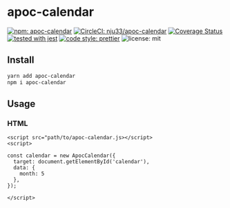 # apoc-calendar

[![npm: apoc-calendar](https://img.shields.io/npm/v/apoc-calendar.svg)](https://www.npmjs.com/package/apoc-calendar)
[![CircleCI: nju33/apoc-calendar](https://circleci.com/gh/nju33/apoc-calendar.svg?style=svg&circle-token=e42b790d474eaba0c90f55c0d90a803511f4736f)](https://circleci.com/gh/nju33/apoc-calendar)
[![Coverage Status](https://coveralls.io/repos/github/nju33/apoc-calendar/badge.svg?branch=master)](https://coveralls.io/github/nju33/apoc-calendar?branch=master)
[![tested with jest](https://img.shields.io/badge/tested_with-jest-99424f.svg)](https://github.com/facebook/jest)
[![code style: prettier](https://img.shields.io/badge/code_style-prettier-ff69b4.svg?style=flat-square)](https://github.com/prettier/prettier)
![license: mit](https://img.shields.io/packagist/l/doctrine/orm.svg)

## Install

```bash
yarn add apoc-calendar
npm i apoc-calendar
```

## Usage

### HTML

```
<script src="path/to/apoc-calendar.js></script>
<script>

const calendar = new ApocCalendar({
  target: document.getElementById('calendar'),
  data: {
    month: 5
  },
});

</script>
```
